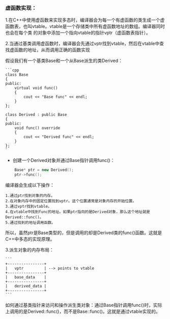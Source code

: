 
### 虚函数实现：
1.在C++中使用虚函数来实现多态时，编译器会为每一个有虚函数的类生成一个虚函数表，也叫vtable。vtable是一个存储类中所有虚函数地址的数组。编译器同时也会在每个类
的对象中添加一个指向vtable的指针vptr（虚函数表指针）。

2.当通过基类调用虚函数时，编译器会先通过vptr找到vtable，然后在vtable中查找虚函数的地址，从而调用正确的函数实现

假设我们有一个基类Base和一个从Base派生的类Derived：

    ```cpp   
    class Base
    {
    public:
        virtual void func()
        {
            cout << "Base func" << endl;
        }
    };

    class Derived : public Base
    {
    public:
        void func() override
        {
            cout << "Derived func" << endl;
        }
    };
    `

* 创建一个Derived对象并通过Base指针调用func()：

```cpp
    Base* ptr = new Derived();
    ptr->func();
```

编译器会生成以下操作：

    1.通过ptr找到对象的内存。
    2.在对象内存中的固定位置找到vptr。这个位置通常是对象内存的开始位置。
    3.通过vptr找到vtable。
    4.在vtable中找到func的地址。如果ptr指向的是Derived对象，那么这个地址就是Derived::func()。
    5.通过找到的地址调用函数。

所以，虽然ptr是Base类型的，但是调用的却是Derived类的func()函数。这就是C++中多态的实现原理。

3.派生对象的内存布局：

    ```
    +----------------+
    |   vptr         | --> points to vtable
    +----------------+
    |   base_data    |
    +----------------+
    |   derived_data |
    +----------------+
    ```
    
如何通过基类指针来访问和操作派生类对象：通过Base指针调用func()时，实际上调用的是Derived::func()，而不是Base::func()。这就是通过vtable实现的。
    







     